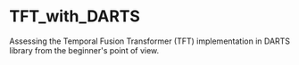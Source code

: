 # TFT_with_DARTS
Assessing the Temporal Fusion Transformer (TFT) implementation in DARTS library from the beginner's point of view.
